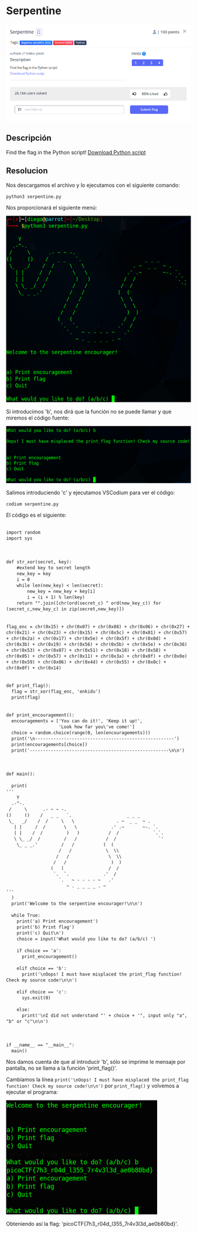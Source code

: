 # Serpentine
![Descripcion del CTF](img/description.png)

## Descripción
Find the flag in the Python script! [Download Python script](https://artifacts.picoctf.net/c/35/serpentine.py)

## Resolucion
Nos descargamos el archivo y lo ejecutamos con el siguiente comando:

```
python3 serpentine.py
```

Nos proporcionará el siguiente menú:

![Consola](img/console1.png)

Si introducimos 'b', nos dirá que la función no se puede llamar y que miremos el código fuente:

![Consola](img/console2.png)

Salimos introduciendo 'c' y ejecutamos VSCodium para ver el código:

```
codium serpentine.py
```

El código es el siguiente:
```

import random
import sys



def str_xor(secret, key):
    #extend key to secret length
    new_key = key
    i = 0
    while len(new_key) < len(secret):
        new_key = new_key + key[i]
        i = (i + 1) % len(key)        
    return "".join([chr(ord(secret_c) ^ ord(new_key_c)) for (secret_c,new_key_c) in zip(secret,new_key)])


flag_enc = chr(0x15) + chr(0x07) + chr(0x08) + chr(0x06) + chr(0x27) + chr(0x21) + chr(0x23) + chr(0x15) + chr(0x5c) + chr(0x01) + chr(0x57) + chr(0x2a) + chr(0x17) + chr(0x5e) + chr(0x5f) + chr(0x0d) + chr(0x3b) + chr(0x19) + chr(0x56) + chr(0x5b) + chr(0x5e) + chr(0x36) + chr(0x53) + chr(0x07) + chr(0x51) + chr(0x18) + chr(0x58) + chr(0x05) + chr(0x57) + chr(0x11) + chr(0x3a) + chr(0x0f) + chr(0x0e) + chr(0x59) + chr(0x06) + chr(0x4d) + chr(0x55) + chr(0x0c) + chr(0x0f) + chr(0x14)


def print_flag():
  flag = str_xor(flag_enc, 'enkidu')
  print(flag)


def print_encouragement():
  encouragements = ['You can do it!', 'Keep it up!', 
                    'Look how far you\'ve come!']
  choice = random.choice(range(0, len(encouragements)))
  print('\n-----------------------------------------------------')
  print(encouragements[choice])
  print('-----------------------------------------------------\n\n')



def main():

  print(
'''
    Y
  .-^-.
 /     \      .- ~ ~ -.
()     ()    /   _ _   `.                     _ _ _
 \_   _/    /  /     \   \                . ~  _ _  ~ .
   | |     /  /       \   \             .' .~       ~-. `.
   | |    /  /         )   )           /  /             `.`.
   \ \_ _/  /         /   /           /  /                `'
    \_ _ _.'         /   /           (  (
                    /   /             \  \\
                   /   /               \  \\
                  /   /                 )  )
                 (   (                 /  /
                  `.  `.             .'  /
                    `.   ~ - - - - ~   .'
                       ~ . _ _ _ _ . ~
'''
  )
  print('Welcome to the serpentine encourager!\n\n')
  
  while True:
    print('a) Print encouragement')
    print('b) Print flag')
    print('c) Quit\n')
    choice = input('What would you like to do? (a/b/c) ')
    
    if choice == 'a':
      print_encouragement()
      
    elif choice == 'b':
      print('\nOops! I must have misplaced the print_flag function! Check my source code!\n\n')
      
    elif choice == 'c':
      sys.exit(0)
      
    else:
      print('\nI did not understand "' + choice + '", input only "a", "b" or "c"\n\n')



if __name__ == "__main__":
  main()
```

Nos damos cuenta de que al introducir 'b', sólo se imprime le mensaje por pantalla, no se llama a la función 'print_flag()'.

Cambiamos la línea `print('\nOops! I must have misplaced the print_flag function! Check my source code!\n\n')` por `print_flag()` y volvemos a ejecutar el programa:

![Consola](img/console3.png)

Obteniendo así la flag: 'picoCTF{7h3_r04d_l355_7r4v3l3d_ae0b80bd}'.